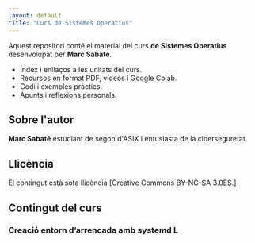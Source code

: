 ```yaml
---
layout: default
title: "Curs de Sistemes Operatius"
---
```


Aquest repositori conté el material del curs **de Sistemes Operatius** desenvolupat per **Marc Sabaté**.

- Índex i enllaços a les unitats del curs.
- Recursos en format PDF, vídeos i Google Colab.
- Codi i exemples pràctics.
- Apunts i reflexions personals.

## Sobre l'autor

**Marc Sabaté** estudiant de segon d'ASIX i entusiasta de la ciberseguretat.

## Llicència

El contingut està sota llicència [Creative Commons BY-NC-SA 3.0ES.]

## Contingut del curs

### Creació entorn d’arrencada amb systemd L
